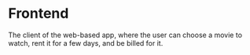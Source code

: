 # Frontend

The client of the web-based app, where the user can
choose a movie to watch, rent it for a few days,
and be billed for it.